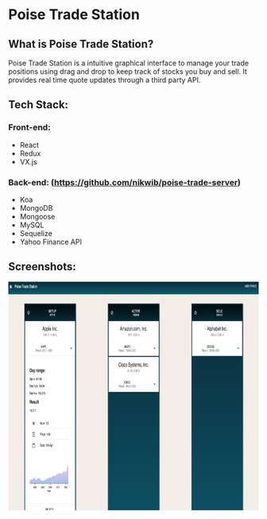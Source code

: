# Poise Trade Station

## What is Poise Trade Station?
Poise Trade Station is a intuitive graphical interface to manage your trade positions using drag and drop to keep track of stocks you buy and sell. It provides real time quote updates through a third party API.

## Tech Stack:

### Front-end:
* React
* Redux
* VX.js


### Back-end: (https://github.com/nikwib/poise-trade-server)
* Koa
* MongoDB
* Mongoose
* MySQL
* Sequelize
* Yahoo Finance API


## Screenshots:
<div>
    <img width="960px" height="460" src="./src/assets/screenshots/main.png"></img>
  </div>

